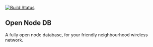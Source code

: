 <a href="https://travis-ci.org/opennodedb/opennodedb"><img src="https://travis-ci.org/opennodedb/opennodedb.svg" alt="Build Status"></a>

## Open Node DB

A fully open node database, for your friendly neighbourhood wireless network.
